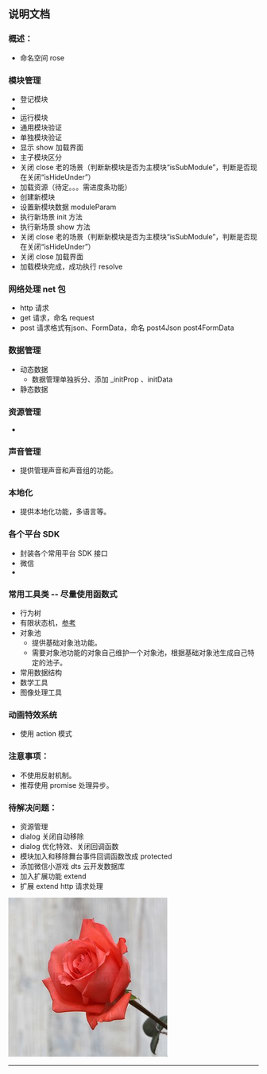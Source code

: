 ## 说明文档

### 概述：
 * 命名空间 rose
 
### 模块管理
 * 登记模块
  * 
 * 运行模块
  * 通用模块验证
  * 单独模块验证
  * 显示 show 加载界面
  * 主子模块区分
  * 关闭 close 老的场景（判断新模块是否为主模块“isSubModule”，判断是否现在关闭“isHideUnder”）
  * 加载资源（待定。。。需进度条功能）
  * 创建新模块
  * 设置新模块数据 moduleParam 
  * 执行新场景 init 方法
  * 执行新场景 show 方法
  * 关闭 close 老的场景（判断新模块是否为主模块“isSubModule”，判断是否现在关闭“isHideUnder”）
  * 关闭 close 加载界面
  * 加载模块完成，成功执行 resolve

### 网络处理 net 包
 * http 请求
  * get 请求，命名 request
  * post 请求格式有json、FormData，命名 post4Json post4FormData

### 数据管理
 * 动态数据
   * 数据管理单独拆分、添加 _initProp 、initData
 * 静态数据

### 资源管理
 * 

### 声音管理
 * 提供管理声音和声音组的功能。

### 本地化
 * 提供本地化功能，多语言等。

### 各个平台 SDK
 * 封装各个常用平台 SDK 接口
 * 微信
 * 

### 常用工具类 -- 尽量使用函数式
 * 行为树
 * 有限状态机，[参考](https://github.com/jakesgordon/javascript-state-machine)
 * 对象池
   * 提供基础对象池功能。
   * 需要对象池功能的对象自己维护一个对象池，根据基础对象池生成自己特定的池子。
 * 常用数据结构
 * 数学工具
 * 图像处理工具

### 动画特效系统
 * 使用 action 模式

### 注意事项：
 * 不使用反射机制。
 * 推荐使用 promise 处理异步。

### 待解决问题：
 * 资源管理
 * dialog 关闭自动移除
 * dialog 优化特效、关闭回调函数
 * 模块加入和移除舞台事件回调函数改成 protected
 * 添加微信小游戏 dts 云开发数据库
 * 加入扩展功能 extend
 * 扩展 extend http 请求处理

![](./logo.jpg)

---- 
